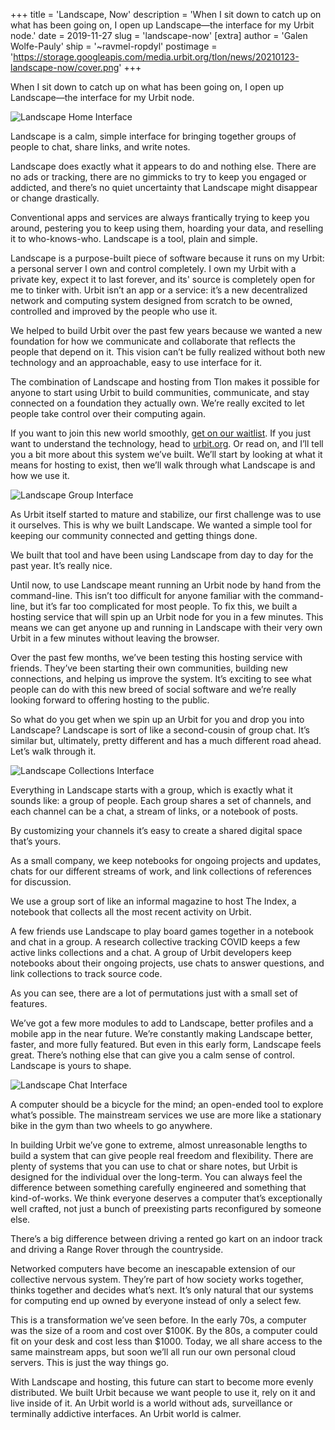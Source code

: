 +++
title = 'Landscape, Now'
description = 'When I sit down to catch up on what has been going on, I open up Landscape—the interface for my Urbit node.'
date = 2019-11-27
slug = 'landscape-now'
[extra]
author = 'Galen Wolfe-Pauly'
ship = '~ravmel-ropdyl'
postimage = 'https://storage.googleapis.com/media.urbit.org/tlon/news/20210123-landscape-now/cover.png'
+++

When I sit down to catch up on what has been going on, I open up Landscape—the interface for my Urbit node.

<img class="mt-8 mb-16 w-full shadow-2xl rounded-md" alt="Landscape Home Interface" src="https://storage.googleapis.com/media.urbit.org/tlon/news/20210123-landscape-now/home.png">

Landscape is a calm, simple interface for bringing together groups of people to chat, share links, and write notes. 

Landscape does exactly what it appears to do and nothing else. There are no ads or tracking, there are no gimmicks to try to keep you engaged or addicted, and there’s no quiet uncertainty that Landscape might disappear or change drastically. 

Conventional apps and services are always frantically trying to keep you around, pestering you to keep using them, hoarding your data, and reselling it to who-knows-who. Landscape is a tool, plain and simple.
 
Landscape is a purpose-built piece of software because it runs on my Urbit: a personal server I own and control completely. I own my Urbit with a private key, expect it to last forever, and its' source is completely open for me to tinker with. Urbit isn’t an app or a service: it’s a new decentralized network and computing system designed from scratch to be owned, controlled and improved by the people who use it. 
 
We helped to build Urbit over the past few years because we wanted a new foundation for how we communicate and collaborate that reflects the people that depend on it. This vision can’t be fully realized without both new technology and an approachable, easy to use interface for it.

The combination of Landscape and hosting from Tlon makes it possible for anyone to start using Urbit to build communities, communicate, and stay connected on a foundation they actually own. We’re really excited to let people take control over their computing again.

If you want to join this new world smoothly, [get on our waitlist](https://urbit.typeform.com/to/zQ9QOV3Z#source=tlon_io). If you just want to understand the technology, head to [urbit.org](https://urbit.org). Or read on, and I’ll tell you a bit more about this system we’ve built. We’ll start by looking at what it means for hosting to exist, then we’ll walk through what Landscape is and how we use it.

<img class="mt-8 mb-16 w-full shadow-2xl rounded-md" alt="Landscape Group Interface" src="https://storage.googleapis.com/media.urbit.org/tlon/news/20210123-landscape-now/group.png">

As Urbit itself started to mature and stabilize, our first challenge was to use it ourselves. This is why we built Landscape. We wanted a simple tool for keeping our community connected and getting things done.

We built that tool and have been using Landscape from day to day for the past year. It’s really nice. 

Until now, to use Landscape meant running an Urbit node by hand from the command-line. This isn’t too difficult for anyone familiar with the command-line, but it’s far too complicated for most people. To fix this, we built a hosting service that will spin up an Urbit node for you in a few minutes. This means we can get anyone up and running in Landscape with their very own Urbit in a few minutes without leaving the browser.

Over the past few months, we’ve been testing this hosting service with friends. They’ve been starting their own communities, building new connections, and helping us improve the system. It’s exciting to see what people can do with this new breed of social software and we’re really looking forward to offering hosting to the public.

So what do you get when we spin up an Urbit for you and drop you into Landscape? Landscape is sort of like a second-cousin of group chat. It’s similar but, ultimately, pretty different and has a much different road ahead. Let’s walk through it.

<img class="mt-8 mb-16 w-full shadow-2xl rounded-md" alt="Landscape Collections Interface" src="https://storage.googleapis.com/media.urbit.org/tlon/news/20210123-landscape-now/collections.png" >

Everything in Landscape starts with a group, which is exactly what it sounds like: a group of people. Each group shares a set of channels, and each channel can be a chat, a stream of links, or a notebook of posts. 

By customizing your channels it’s easy to create a shared digital space that’s yours. 

As a small company, we keep notebooks for ongoing projects and updates, chats for our different streams of work, and link collections of references for discussion. 

We use a group sort of like an informal magazine to host The Index, a notebook that collects all the most recent activity on Urbit. 

A few friends use Landscape to play board games together in a notebook and chat in a group. A research collective tracking COVID keeps a few active links collections and a chat. A group of Urbit developers keep notebooks about their ongoing projects, use chats to answer questions, and link collections to track source code. 

As you can see, there are a lot of permutations just with a small set of features.

We’ve got a few more modules to add to Landscape, better profiles and a mobile app in the near future. We’re constantly making Landscape better, faster, and more fully featured. But even in this early form, Landscape feels great. There’s nothing else that can give you a calm sense of control. Landscape is yours to shape.

<img class="mt-8 mb-16 w-full shadow-2xl rounded-md" alt="Landscape Chat Interface" src="https://storage.googleapis.com/media.urbit.org/tlon/news/20210123-landscape-now/chat.png">

A computer should be a bicycle for the mind; an open-ended tool to explore what’s possible. The mainstream services we use are more like a stationary bike in the gym than two wheels to go anywhere.

In building Urbit we’ve gone to extreme, almost unreasonable lengths to build a system that can give people real freedom and flexibility. There are plenty of systems that you can use to chat or share notes, but Urbit is designed for the individual over the long-term. You can always feel the difference between something carefully engineered and something that kind-of-works. We think everyone deserves a computer that’s exceptionally well crafted, not just a bunch of preexisting parts reconfigured by someone else.

There’s a big difference between driving a rented go kart on an indoor track and driving a Range Rover through the countryside.

Networked computers have become an inescapable extension of our collective nervous system. They’re part of how society works together, thinks together and decides what’s next. It’s only natural that our systems for computing end up owned by everyone instead of only a select few.

This is a transformation we’ve seen before. In the early 70s, a computer was the size of a room and cost over $100K. By the 80s, a computer could fit on your desk and cost less than $1000. Today, we all share access to the same mainstream apps, but soon we’ll all run our own personal cloud servers. This is just the way things go.

With Landscape and hosting, this future can start to become more evenly distributed. We built Urbit because we want people to use it, rely on it and live inside of it. An Urbit world is a world without ads, surveillance or terminally addictive interfaces. An Urbit world is calmer.